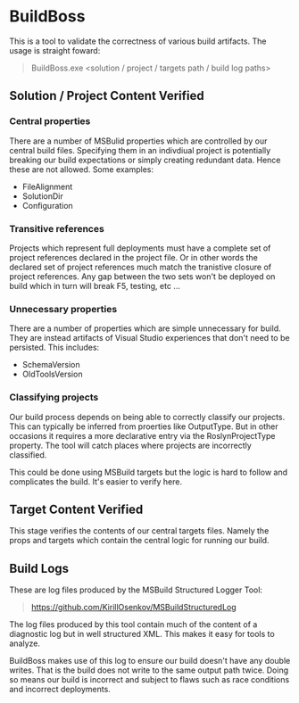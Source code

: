 # BuildBoss

This is a tool to validate the correctness of various build artifacts.  The usage is straight foward:

> BuildBoss.exe <solution / project / targets path / build log paths>

## Solution / Project Content Verified 

### Central properties

There are a number of MSBulid properties which are controlled by our central build files.  Specifying them in an indivdiual project is potentially breaking our build expectations or simply creating redundant data.  Hence these are not allowed.  Some examples:

- FileAlignment
- SolutionDir
- Configuration

### Transitive references

Projects which represent full deployments must have a complete set of project references declared in the project file.  Or in other words the declared set of project references much match the tranistive closure of project references.  Any gap between the two sets won't be deployed on build which in turn will break F5, testing, etc ...

### Unnecessary properties

There are a number of properties which are simple unnecessary for build.  They are instead artifacts of Visual Studio experiences that don't need to be persisted.  This includes:

- SchemaVersion
- OldToolsVersion

### Classifying projects

Our build process depends on being able to correctly classify our projects.  This can typically be inferred from proerties like OutputType.  But in other occasions it requires a more declarative entry via the RoslynProjectType property.  The tool will catch places where projects are incorrectly classified.

This could be done using MSBuild targets but the logic is hard to follow and complicates the build.  It's easier to verify here.

## Target Content Verified

This stage verifies the contents of our central targets files.  Namely the props and targets which contain the central logic for running our build.

## Build Logs

These are log files produced by the MSBuild Structured Logger Tool:

> https://github.com/KirillOsenkov/MSBuildStructuredLog

The log files produced by this tool contain much of the content of a diagnostic log but in well structured XML.  This makes it easy for tools to analyze.

BuildBoss makes use of this log to ensure our build doesn't have any double writes.  That is the build does not write to the same output path twice.  Doing so means our build is incorrect and subject to flaws such as race conditions and incorrect deployments.







